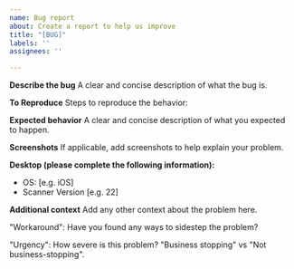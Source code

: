 ```yaml
---
name: Bug report
about: Create a report to help us improve
title: "[BUG]"
labels: ''
assignees: ''

---
```


**Describe the bug**
A clear and concise description of what the bug is.

**To Reproduce**
Steps to reproduce the behavior:

**Expected behavior**
A clear and concise description of what you expected to happen.

**Screenshots**
If applicable, add screenshots to help explain your problem.

**Desktop (please complete the following information):**
 - OS: [e.g. iOS]
 - Scanner Version [e.g. 22]

**Additional context**
Add any other context about the problem here.

"Workaround": Have you found any ways to sidestep the problem?

"Urgency": How severe is this problem? "Business stopping" vs "Not business-stopping".
